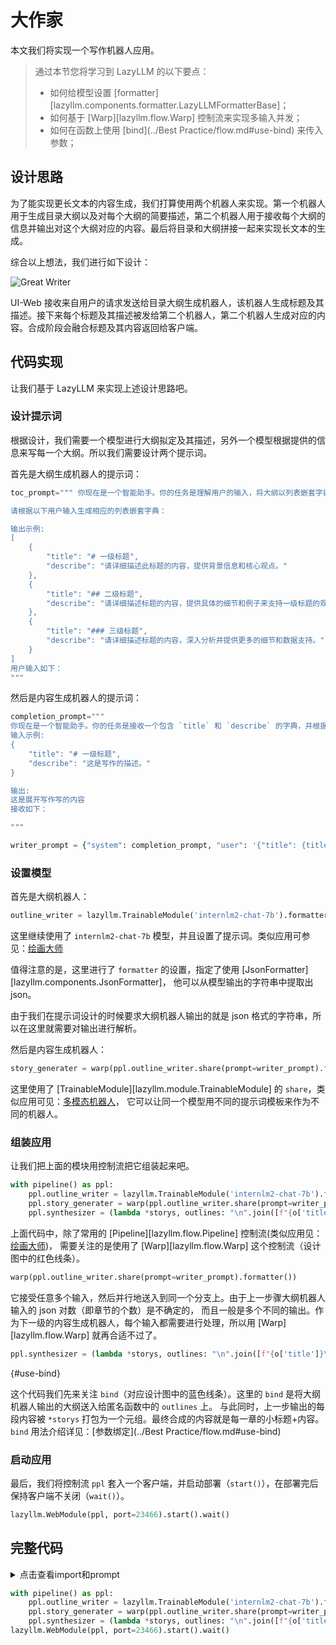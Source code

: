 # 大作家

本文我们将实现一个写作机器人应用。

> 通过本节您将学习到 LazyLLM 的以下要点：
>
> - 如何给模型设置 [formatter][lazyllm.components.formatter.LazyLLMFormatterBase]；
> - 如何基于 [Warp][lazyllm.flow.Warp] 控制流来实现多输入并发；
> - 如何在函数上使用 [bind](../Best Practice/flow.md#use-bind) 来传入参数；

## 设计思路

为了能实现更长文本的内容生成，我们打算使用两个机器人来实现。第一个机器人用于生成目录大纲以及对每个大纲的简要描述，第二个机器人用于接收每个大纲的信息并输出对这个大纲对应的内容。最后将目录和大纲拼接一起来实现长文本的生成。

综合以上想法，我们进行如下设计：

![Great Writer](../assets/4_great_writer.svg)

UI-Web 接收来自用户的请求发送给目录大纲生成机器人，该机器人生成标题及其描述。接下来每个标题及其描述被发给第二个机器人，第二个机器人生成对应的内容。合成阶段会融合标题及其内容返回给客户端。

## 代码实现

让我们基于 LazyLLM 来实现上述设计思路吧。

### 设计提示词

根据设计，我们需要一个模型进行大纲拟定及其描述，另外一个模型根据提供的信息来写每一个大纲。所以我们需要设计两个提示词。

首先是大纲生成机器人的提示词：

```python
toc_prompt=""" 你现在是一个智能助手。你的任务是理解用户的输入，将大纲以列表嵌套字典的列表。每个字典包含一个 `title` 和 `describe`，其中 `title` 中需要用Markdown格式标清层级，`describe` `describe` 是对该段的描述和写作指导。

请根据以下用户输入生成相应的列表嵌套字典：

输出示例:
[
    {
        "title": "# 一级标题",
        "describe": "请详细描述此标题的内容，提供背景信息和核心观点。"
    },
    {
        "title": "## 二级标题",
        "describe": "请详细描述标题的内容，提供具体的细节和例子来支持一级标题的观点。"
    },
    {
        "title": "### 三级标题",
        "describe": "请详细描述标题的内容，深入分析并提供更多的细节和数据支持。"
    }
]
用户输入如下：
"""
```

然后是内容生成机器人的提示词：

``` python
completion_prompt="""
你现在是一个智能助手。你的任务是接收一个包含 `title` 和 `describe` 的字典，并根据 `describe` 中的指导展开写作
输入示例:
{
    "title": "# 一级标题",
    "describe": "这是写作的描述。"
}

输出:
这是展开写作写的内容
接收如下：

"""

writer_prompt = {"system": completion_prompt, "user": '{"title": {title}, "describe": {describe}}'}
```

### 设置模型

首先是大纲机器人：

```python
outline_writer = lazyllm.TrainableModule('internlm2-chat-7b').formatter(JsonFormatter()).prompt(toc_prompt)
```

这里继续使用了 `internlm2-chat-7b` 模型，并且设置了提示词。类似应用可参见：[绘画大师](painting_master.md#use-prompt)

值得注意的是，这里进行了 `formatter` 的设置，指定了使用 [JsonFormatter][lazyllm.components.JsonFormatter]， 他可以从模型输出的字符串中提取出 json。

由于我们在提示词设计的时候要求大纲机器人输出的就是 json 格式的字符串，所以在这里就需要对输出进行解析。

然后是内容生成机器人：

```python
story_generater = warp(ppl.outline_writer.share(prompt=writer_prompt).formatter())
```

这里使用了 [TrainableModule][lazyllm.module.TrainableModule] 的 `share`，类似应用可见：[多模态机器人](multimodal_robot.md#use_share)，
它可以让同一个模型用不同的提示词模板来作为不同的机器人。

### 组装应用

让我们把上面的模块用控制流把它组装起来吧。

```python
with pipeline() as ppl:
    ppl.outline_writer = lazyllm.TrainableModule('internlm2-chat-7b').formatter(JsonFormatter()).prompt(toc_prompt)
    ppl.story_generater = warp(ppl.outline_writer.share(prompt=writer_prompt).formatter())
    ppl.synthesizer = (lambda *storys, outlines: "\n".join([f"{o['title']}\n{s}" for s, o in zip(storys, outlines)])) | bind(outlines=ppl.outline_writer)
```

上面代码中，除了常用的 [Pipeline][lazyllm.flow.Pipeline] 控制流(类似应用见：[绘画大师](painting_master.md#use-pipeline))，
需要关注的是使用了 [Warp][lazyllm.flow.Warp] 这个控制流（设计图中的红色线条）。

```python
warp(ppl.outline_writer.share(prompt=writer_prompt).formatter())
```

它接受任意多个输入，然后并行地送入到同一个分支上。由于上一步骤大纲机器人输入的 json 对数（即章节的个数）是不确定的，
而且一般是多个不同的输出。作为下一级的内容生成机器人，每个输入都需要进行处理，所以用 [Warp][lazyllm.flow.Warp] 就再合适不过了。

```python
ppl.synthesizer = (lambda *storys, outlines: "\n".join([f"{o['title']}\n{s}" for s, o in zip(storys, outlines)])) | bind(outlines=ppl.outline_writer)
```

[](){#use-bind}

这个代码我们先来关注 `bind`（对应设计图中的蓝色线条）。这里的 `bind` 是将大纲机器人输出的大纲送入给匿名函数中的 `outlines` 上。
与此同时，上一步输出的每段内容被 `*storys` 打包为一个元组。最终合成的内容就是每一章的小标题+内容。 `bind` 用法介绍详见：[参数绑定](../Best Practice/flow.md#use-bind)

### 启动应用

最后，我们将控制流 `ppl` 套入一个客户端，并启动部署（`start()`），在部署完后保持客户端不关闭（`wait()`）。

```python
lazyllm.WebModule(ppl, port=23466).start().wait()
```

## 完整代码

<details>
<summary>点击查看import和prompt</summary>

```python
import lazyllm
from lazyllm import pipeline, warp, bind
from lazyllm.components.formatter import JsonFormatter

toc_prompt=""" 你现在是一个智能助手。你的任务是理解用户的输入，将大纲以列表嵌套字典的列表。每个字典包含一个 `title` 和 `describe`，其中 `title` 中需要用Markdown格式标清层级，`describe` `describe` 是对该段的描述和写作指导。

请根据以下用户输入生成相应的列表嵌套字典：

输出示例:
[
    {
        "title": "# 一级标题",
        "describe": "请详细描述此标题的内容，提供背景信息和核心观点。"
    },
    {
        "title": "## 二级标题",
        "describe": "请详细描述标题的内容，提供具体的细节和例子来支持一级标题的观点。"
    },
    {
        "title": "### 三级标题",
        "describe": "请详细描述标题的内容，深入分析并提供更多的细节和数据支持。"
    }
]
用户输入如下：
"""

completion_prompt="""
你现在是一个智能助手。你的任务是接收一个包含 `title` 和 `describe` 的字典，并根据 `describe` 中的指导展开写作
输入示例:
{
    "title": "# 一级标题",
    "describe": "这是写作的描述。"
}

输出:
这是展开写作写的内容
接收如下：

"""

writer_prompt = {"system": completion_prompt, "user": '{"title": {title}, "describe": {describe}}'}
```
</details>

```python
with pipeline() as ppl:
    ppl.outline_writer = lazyllm.TrainableModule('internlm2-chat-7b').formatter(JsonFormatter()).prompt(toc_prompt)
    ppl.story_generater = warp(ppl.outline_writer.share(prompt=writer_prompt).formatter())
    ppl.synthesizer = (lambda *storys, outlines: "\n".join([f"{o['title']}\n{s}" for s, o in zip(storys, outlines)])) | bind(outlines=ppl.outline_writer)
lazyllm.WebModule(ppl, port=23466).start().wait()
```
